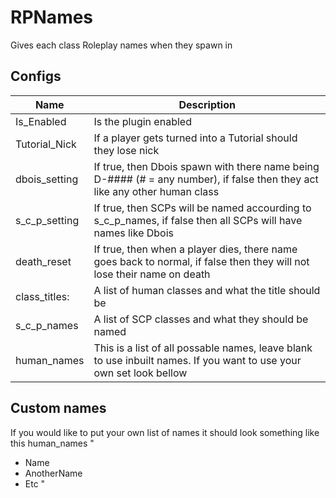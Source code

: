 # RPNames
 Gives each class Roleplay names when they spawn in

## Configs
Name | Description
--- | ---
Is_Enabled | Is the plugin enabled
Tutorial_Nick | If a player gets turned into a Tutorial should they lose nick
dbois_setting | If true, then Dbois spawn with there name being D-#### (# = any number), if false then they act like any other human class
s_c_p_setting | If true, then SCPs will be named accourding to s_c_p_names, if false then all SCPs will have names like Dbois
death_reset | If true, then when a player dies, there name goes back to normal, if false then they will not lose their name on death
class_titles: | A list of human classes and what the title should be
s_c_p_names | A list of SCP classes and what they should be named
human_names | This is a list of all possable names, leave blank to use inbuilt names. If you want to use your own set look bellow

## Custom names
If you would like to put your own list of names it should look something like this
human_names
"
 - Name
 - AnotherName
 - Etc
 "
